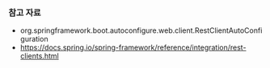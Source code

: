 ### 참고 자료

- org.springframework.boot.autoconfigure.web.client.RestClientAutoConfiguration
- https://docs.spring.io/spring-framework/reference/integration/rest-clients.html
